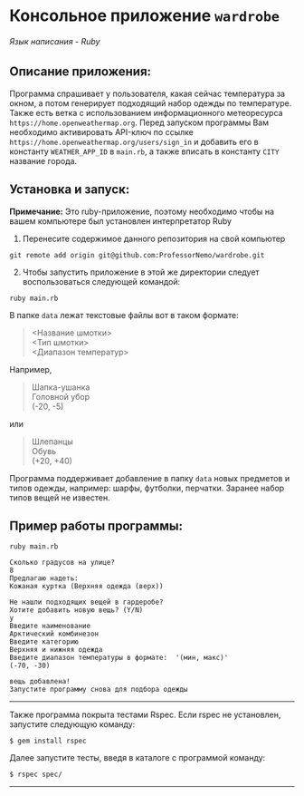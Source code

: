# Консольное приложение `wardrobe`
###### Язык написания - Ruby

## Описание приложения:
Программа спрашивает у пользователя, какая сейчас температура за окном, а потом генерирует подходящий набор одежды по температуре. Также есть ветка с использованием информационного метеоресурса `https://home.openweathermap.org`. Перед запуском программы Вам необходимо активировать API-ключ по ссылке `https://home.openweathermap.org/users/sign_in` и добавить его в константу `WEATHER_APP_ID` в `main.rb`, а также вписать в константу `CITY` название города.
## Установка и запуск:

**Примечание:** Это ruby-приложение, поэтому необходимо
чтобы на вашем компьютере был установлен интерпретатор Ruby

1. Перенесите содержимое данного репозитория на свой компьютер
```
git remote add origin git@github.com:ProfessorNemo/wardrobe.git
```
2. Чтобы запустить приложение в этой же директории
следует воспользоваться следующей командой:
```
ruby main.rb
```
В папке `data` лежат текстовые файлы вот в таком формате:

> <Название шмотки>\
> <Тип шмотки>\
> <Диапазон температур>

Например,

> Шапка-ушанка\
> Головной убор\
> (-20, -5)

или

> Шлепанцы\
> Обувь\
> (+20, +40)


Программа поддерживает добавление в папку `data` новых предметов и типов одежды, например: шарфы, футболки, перчатки.
Заранее набор типов вещей не известен.

## Пример работы программы:
```
ruby main.rb

Сколько градусов на улице?
8
Предлагаю надеть:
Кожаная куртка (Верхняя одежда (верх))

Не нашли подходящих вещей в гардеробе?
Хотите добавить новую вещь? (Y/N)
y
Введите наименование
Арктический комбинезон
Введите категорию
Верхняя и нижняя одежда
Введите диапазон температуры в формате:  '(мин, макс)'
(-70, -30)

вещь добавлена!
Запустите программу снова для подбора одежды
```
___

Также программа покрыта тестами Rspec. Если rspec не установлен, запустите следующую команду:
```
$ gem install rspec
```
Далее запустите тесты, введя в каталоге с программой команду:
```
$ rspec spec/
```
___
